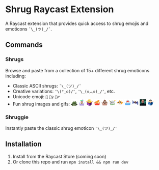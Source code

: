 # Shrug Raycast Extension

A Raycast extension that provides quick access to shrug emojis and emoticons `¯\_(ツ)_/¯`.

## Commands

### Shrugs
Browse and paste from a collection of 15+ different shrug emoticons including:
- Classic ASCII shrugs: `¯\_(ツ)_/¯`
- Creative variations: `¯\(°_o)/¯`, `¯\_(⊙︿⊙)_/¯`, etc.
- Unicode emoji: `🤷` `🤷‍♀️` `🤷‍♂️`
- Fun shrug images and gifs: <img src="assets/bufo-shrug.png" alt="Bufo Shrug" width="20"> <img src="assets/boba-shrug.png" alt="Boba Shrug" width="20"> <img src="assets/grimace-shrug.png" alt="Grimace Shrug" width="20"> <img src="assets/hotdog-shrug.png" alt="Hotdog Shrug" width="20"> <img src="assets/poop-shrug.png" alt="Poop Shrug" width="20"> <img src="assets/rip-shrug.png" alt="RIP Shrug" width="20"> <img src="assets/shrug-dog.png" alt="Shrug Dog" width="20"> <img src="assets/shrug-shark.png" alt="Shrug Shark" width="20"> <img src="assets/skeletor-shrug.png" alt="Skeletor Shrug" width="20"> <img src="assets/jeff-goldblum-shrug.gif" alt="Jeff Goldblum Shrug" width="20"> <img src="assets/shrug-spin.gif" alt="Spinning Shrug" width="20"> 


### Shruggie
Instantly paste the classic shrug emoticon `¯\_(ツ)_/¯` 

## Installation

1. Install from the Raycast Store (coming soon)
2. Or clone this repo and run `npm install && npm run dev`


